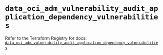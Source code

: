 # `data_oci_adm_vulnerability_audit_application_dependency_vulnerabilities`

Refer to the Terraform Registry for docs: [`data_oci_adm_vulnerability_audit_application_dependency_vulnerabilities`](https://registry.terraform.io/providers/oracle/oci/6.18.0/docs/data-sources/adm_vulnerability_audit_application_dependency_vulnerabilities).
